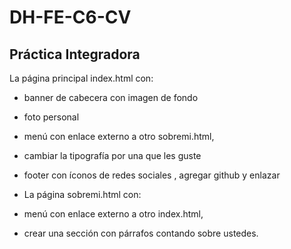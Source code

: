 # DH-FE-C6-CV
## Práctica Integradora

La página principal index.html con:
- banner de cabecera con imagen de fondo
- foto personal
- menú con enlace externo a otro sobremi.html,
- cambiar la tipografía por una que les guste
- footer con íconos de redes sociales , agregar github y enlazar

- La página sobremi.html con:
- menú con enlace externo a otro index.html,
- crear una sección con párrafos contando sobre ustedes.
